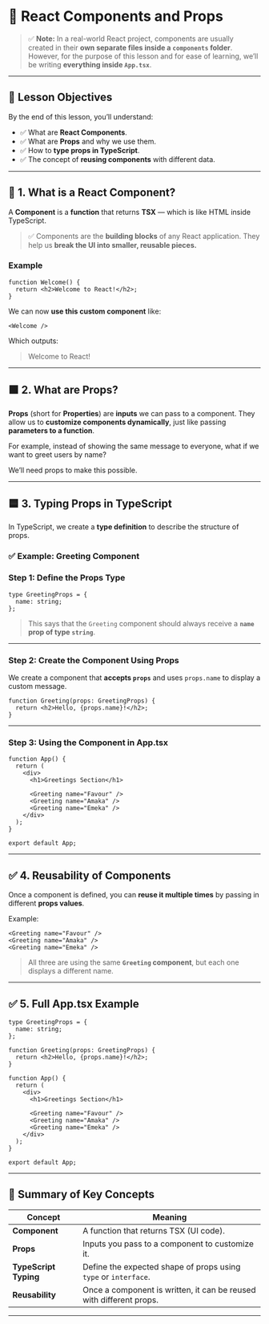 
# 🚀 React Components and Props

> ✅ **Note:** In a real-world React project, components are usually created in their **own separate files inside a `components` folder**.
> However, for the purpose of this lesson and for ease of learning, we’ll be writing **everything inside `App.tsx`**.

---

## 🎯 **Lesson Objectives**

By the end of this lesson, you’ll understand:

* ✅ What are **React Components**.
* ✅ What are **Props** and why we use them.
* ✅ How to **type props in TypeScript**.
* ✅ The concept of **reusing components** with different data.

---

## 🔵 **1. What is a React Component?**

A **Component** is a **function** that returns **TSX** — which is like HTML inside TypeScript.

> ✅ Components are the **building blocks** of any React application. They help us **break the UI into smaller, reusable pieces.**

### Example

```tsx
function Welcome() {
  return <h2>Welcome to React!</h2>;
}
```

We can now **use this custom component** like:

```tsx
<Welcome />
```

Which outputs:

> Welcome to React!

---

## 🟩 **2. What are Props?**

**Props** (short for **Properties**) are **inputs** we can pass to a component.
They allow us to **customize components dynamically**, just like passing **parameters to a function**.

For example, instead of showing the same message to everyone, what if we want to greet users by name?

We’ll need props to make this possible.

---

## 🟦 **3. Typing Props in TypeScript**

In TypeScript, we create a **type definition** to describe the structure of props.

### ✅ Example: Greeting Component

### Step 1: Define the Props Type

```tsx
type GreetingProps = {
  name: string;
};
```

> This says that the `Greeting` component should always receive a **`name` prop of type `string`**.

---

### Step 2: Create the Component Using Props

We create a component that **accepts `props`** and uses `props.name` to display a custom message.

```tsx
function Greeting(props: GreetingProps) {
  return <h2>Hello, {props.name}!</h2>;
}
```

---

### Step 3: Using the Component in App.tsx

```tsx
function App() {
  return (
    <div>
      <h1>Greetings Section</h1>

      <Greeting name="Favour" />
      <Greeting name="Amaka" />
      <Greeting name="Emeka" />
    </div>
  );
}

export default App;
```

---

## ✅ **4. Reusability of Components**

Once a component is defined, you can **reuse it multiple times** by passing in different **props values**.

Example:

```tsx
<Greeting name="Favour" />
<Greeting name="Amaka" />
<Greeting name="Emeka" />
```

> All three are using the same **`Greeting` component**, but each one displays a different name.

---

## ✅ **5. Full App.tsx Example**

```tsx
type GreetingProps = {
  name: string;
};

function Greeting(props: GreetingProps) {
  return <h2>Hello, {props.name}!</h2>;
}

function App() {
  return (
    <div>
      <h1>Greetings Section</h1>

      <Greeting name="Favour" />
      <Greeting name="Amaka" />
      <Greeting name="Emeka" />
    </div>
  );
}

export default App;
```

---

## 🧠 **Summary of Key Concepts**

| Concept               | Meaning                                                             |
| --------------------- | ------------------------------------------------------------------- |
| **Component**         | A function that returns TSX (UI code).                              |
| **Props**             | Inputs you pass to a component to customize it.                     |
| **TypeScript Typing** | Define the expected shape of props using `type` or `interface`.     |
| **Reusability**       | Once a component is written, it can be reused with different props. |


---

